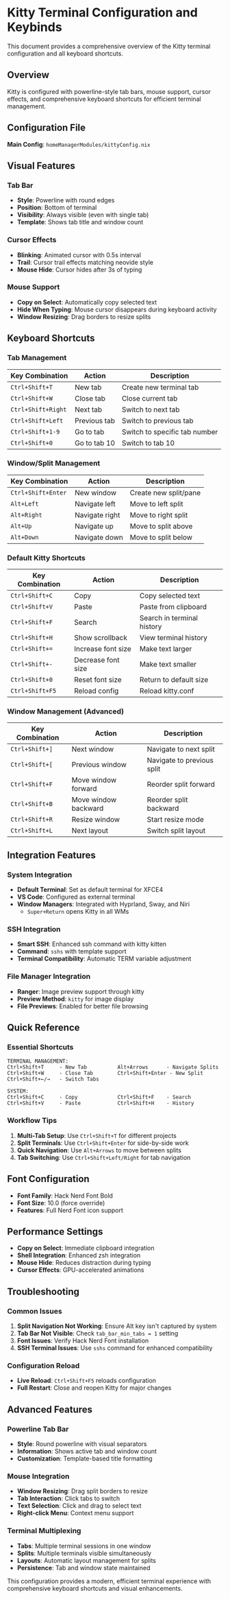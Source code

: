 # Kitty Terminal Configuration and Keybinds

This document provides a comprehensive overview of the Kitty terminal configuration and all keyboard shortcuts.

## Overview

Kitty is configured with powerline-style tab bars, mouse support, cursor effects, and comprehensive keyboard shortcuts for efficient terminal management.

## Configuration File

**Main Config**: `homeManagerModules/kittyConfig.nix`

## Visual Features

### Tab Bar
- **Style**: Powerline with round edges
- **Position**: Bottom of terminal
- **Visibility**: Always visible (even with single tab)
- **Template**: Shows tab title and window count

### Cursor Effects
- **Blinking**: Animated cursor with 0.5s interval
- **Trail**: Cursor trail effects matching neovide style
- **Mouse Hide**: Cursor hides after 3s of typing

### Mouse Support
- **Copy on Select**: Automatically copy selected text
- **Hide When Typing**: Mouse cursor disappears during keyboard activity
- **Window Resizing**: Drag borders to resize splits

## Keyboard Shortcuts

### Tab Management
| Key Combination | Action | Description |
|------------------|--------|-------------|
| `Ctrl+Shift+T` | New tab | Create new terminal tab |
| `Ctrl+Shift+W` | Close tab | Close current tab |
| `Ctrl+Shift+Right` | Next tab | Switch to next tab |
| `Ctrl+Shift+Left` | Previous tab | Switch to previous tab |
| `Ctrl+Shift+1-9` | Go to tab | Switch to specific tab number |
| `Ctrl+Shift+0` | Go to tab 10 | Switch to tab 10 |

### Window/Split Management
| Key Combination | Action | Description |
|------------------|--------|-------------|
| `Ctrl+Shift+Enter` | New window | Create new split/pane |
| `Alt+Left` | Navigate left | Move to left split |
| `Alt+Right` | Navigate right | Move to right split |
| `Alt+Up` | Navigate up | Move to split above |
| `Alt+Down` | Navigate down | Move to split below |

### Default Kitty Shortcuts
| Key Combination | Action | Description |
|------------------|--------|-------------|
| `Ctrl+Shift+C` | Copy | Copy selected text |
| `Ctrl+Shift+V` | Paste | Paste from clipboard |
| `Ctrl+Shift+F` | Search | Search in terminal history |
| `Ctrl+Shift+H` | Show scrollback | View terminal history |
| `Ctrl+Shift+=` | Increase font size | Make text larger |
| `Ctrl+Shift+-` | Decrease font size | Make text smaller |
| `Ctrl+Shift+0` | Reset font size | Return to default size |
| `Ctrl+Shift+F5` | Reload config | Reload kitty.conf |

### Window Management (Advanced)
| Key Combination | Action | Description |
|------------------|--------|-------------|
| `Ctrl+Shift+]` | Next window | Navigate to next split |
| `Ctrl+Shift+[` | Previous window | Navigate to previous split |
| `Ctrl+Shift+F` | Move window forward | Reorder split forward |
| `Ctrl+Shift+B` | Move window backward | Reorder split backward |
| `Ctrl+Shift+R` | Resize window | Start resize mode |
| `Ctrl+Shift+L` | Next layout | Switch split layout |

## Integration Features

### System Integration
- **Default Terminal**: Set as default terminal for XFCE4
- **VS Code**: Configured as external terminal
- **Window Managers**: Integrated with Hyprland, Sway, and Niri
  - `Super+Return` opens Kitty in all WMs

### SSH Integration
- **Smart SSH**: Enhanced ssh command with kitty kitten
- **Command**: `sshs` with template support
- **Terminal Compatibility**: Automatic TERM variable adjustment

### File Manager Integration
- **Ranger**: Image preview support through kitty
- **Preview Method**: `kitty` for image display
- **File Previews**: Enabled for better file browsing

## Quick Reference

### Essential Shortcuts
```
TERMINAL MANAGEMENT:
Ctrl+Shift+T     - New Tab          Alt+Arrows      - Navigate Splits
Ctrl+Shift+W     - Close Tab        Ctrl+Shift+Enter - New Split
Ctrl+Shift+←/→   - Switch Tabs      

SYSTEM:
Ctrl+Shift+C     - Copy             Ctrl+Shift+F    - Search
Ctrl+Shift+V     - Paste            Ctrl+Shift+H    - History
```

### Workflow Tips
1. **Multi-Tab Setup**: Use `Ctrl+Shift+T` for different projects
2. **Split Terminals**: Use `Ctrl+Shift+Enter` for side-by-side work
3. **Quick Navigation**: Use `Alt+Arrows` to move between splits
4. **Tab Switching**: Use `Ctrl+Shift+Left/Right` for tab navigation

## Font Configuration

- **Font Family**: Hack Nerd Font Bold
- **Font Size**: 10.0 (force override)
- **Features**: Full Nerd Font icon support

## Performance Settings

- **Copy on Select**: Immediate clipboard integration
- **Shell Integration**: Enhanced zsh integration
- **Mouse Hide**: Reduces distraction during typing
- **Cursor Effects**: GPU-accelerated animations

## Troubleshooting

### Common Issues
1. **Split Navigation Not Working**: Ensure Alt key isn't captured by system
2. **Tab Bar Not Visible**: Check `tab_bar_min_tabs = 1` setting
3. **Font Issues**: Verify Hack Nerd Font installation
4. **SSH Terminal Issues**: Use `sshs` command for enhanced compatibility

### Configuration Reload
- **Live Reload**: `Ctrl+Shift+F5` reloads configuration
- **Full Restart**: Close and reopen Kitty for major changes

## Advanced Features

### Powerline Tab Bar
- **Style**: Round powerline with visual separators
- **Information**: Shows active tab and window count
- **Customization**: Template-based title formatting

### Mouse Integration
- **Window Resizing**: Drag split borders to resize
- **Tab Interaction**: Click tabs to switch
- **Text Selection**: Click and drag to select text
- **Right-click Menu**: Context menu support

### Terminal Multiplexing
- **Tabs**: Multiple terminal sessions in one window
- **Splits**: Multiple terminals visible simultaneously  
- **Layouts**: Automatic layout management for splits
- **Persistence**: Tab and window state maintained

This configuration provides a modern, efficient terminal experience with comprehensive keyboard shortcuts and visual enhancements.